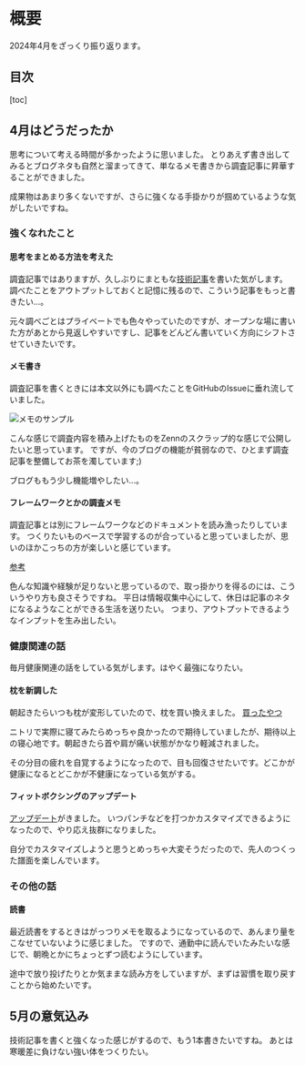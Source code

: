# 概要

2024年4月をざっくり振り返ります。

## 目次

[toc]

## 4月はどうだったか

思考について考える時間が多かったように思いました。
とりあえず書き出してみるとブログネタも自然と溜まってきて、単なるメモ書きから調査記事に昇華することができました。

成果物はあまり多くないですが、さらに強くなる手掛かりが掴めているような気がしたいですね。

### 強くなれたこと

#### 思考をまとめる方法を考えた

調査記事ではありますが、久しぶりにまともな[技術記事](https://a-pompom.net/article/others/scrap/first-step-server-component)を書いた気がします。
調べたことをアウトプットしておくと記憶に残るので、こういう記事をもっと書きたい...。

元々調べごとはプライベートでも色々やっていたのですが、オープンな場に書いた方があとから見返しやすいですし、記事をどんどん書いていく方向にシフトさせていきたいです。

#### メモ書き

調査記事を書くときには本文以外にも調べたことをGitHubのIssueに垂れ流していました。

![メモのサンプル](https://s3.ap-northeast-1.amazonaws.com/a-pompom.net.images/2024/04/memo.PNG)

こんな感じで調査内容を積み上げたものをZennのスクラップ的な感じで公開したいと思っています。
ですが、今のブログの機能が貧弱なので、ひとまず調査記事を整備してお茶を濁しています;)

ブログももう少し機能増やしたい...。

#### フレームワークとかの調査メモ

調査記事とは別にフレームワークなどのドキュメントを読み漁ったりしています。
つくりたいものベースで学習するのが合っていると思っていましたが、思いのほかこっちの方が楽しいと感じています。

[参考](https://github.com/a-pompom/Knowledge/issues/2)

色んな知識や経験が足りないと思っているので、取っ掛かりを得るのには、こういうやり方も良さそうですね。
平日は情報収集中心にして、休日は記事のネタになるようなことができる生活を送りたい。
つまり、アウトプットできるようなインプットを生み出したい。

### 健康関連の話

毎月健康関連の話をしている気がします。はやく最強になりたい。

#### 枕を新調した

朝起きたらいつも枕が変形していたので、枕を買い換えました。
[買ったやつ](https://www.nitori-net.jp/ec/product/7550761s/)

ニトリで実際に寝てみたらめっちゃ良かったので期待していましたが、期待以上の寝心地です。朝起きたら首や肩が痛い状態がかなり軽減されました。

その分目の疲れを自覚するようになったので、目も回復させたいです。どこかが健康になるとどこかが不健康になっている気がする。

#### フィットボクシングのアップデート

[アップデート](https://fitboxing.net/hatsunemiku/information.php?hash=OyWljbZljf)がきました。
いつパンチなどを打つかカスタマイズできるようになったので、やり応え抜群になりました。

自分でカスタマイズしようと思うとめっちゃ大変そうだったので、先人のつくった譜面を楽しんでいます。

### その他の話

#### 読書

最近読書をするときはがっつりメモを取るようになっているので、あんまり量をこなせていないように感じました。
ですので、通勤中に読んでいたみたいな感じで、朝晩とかにちょっとずつ読むようにしています。

途中で放り投げたりとか気ままな読み方をしていますが、まずは習慣を取り戻すことから始めたいです。

## 5月の意気込み

技術記事を書くと強くなった感じがするので、もう1本書きたいですね。
あとは寒暖差に負けない強い体をつくりたい。
